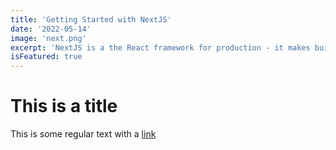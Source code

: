 ```yaml
---
title: 'Getting Started with NextJS'
date: '2022-05-14'
image: 'next.png'
excerpt: 'NextJS is a the React framework for production - it makes buidling fullstack React apps and sites a breeze and ships with built-in SSR'
isFeatured: true
---
```


# This is a title

This is some regular text with a [link](https://google.com)